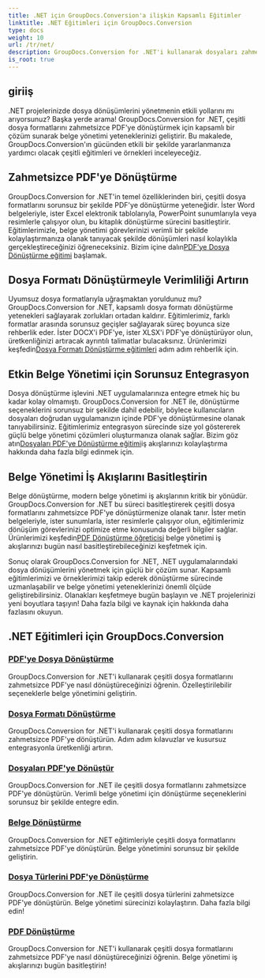```yaml
---
title: .NET için GroupDocs.Conversion'a ilişkin Kapsamlı Eğitimler
linktitle: .NET Eğitimleri için GroupDocs.Conversion
type: docs
weight: 10
url: /tr/net/
description: GroupDocs.Conversion for .NET'i kullanarak dosyaları zahmetsizce PDF'ye dönüştürün. Özelleştirilebilir seçeneklerle belge yönetimini kolaylaştırın. #GrupDocs.Dönüşüm
is_root: true
---
```


## giriiş

.NET projelerinizde dosya dönüşümlerini yönetmenin etkili yollarını mı arıyorsunuz? Başka yerde arama! GroupDocs.Conversion for .NET, çeşitli dosya formatlarını zahmetsizce PDF'ye dönüştürmek için kapsamlı bir çözüm sunarak belge yönetimi yeteneklerinizi geliştirir. Bu makalede, GroupDocs.Conversion'ın gücünden etkili bir şekilde yararlanmanıza yardımcı olacak çeşitli eğitimleri ve örnekleri inceleyeceğiz.

## Zahmetsizce PDF'ye Dönüştürme

 GroupDocs.Conversion for .NET'in temel özelliklerinden biri, çeşitli dosya formatlarını sorunsuz bir şekilde PDF'ye dönüştürme yeteneğidir. İster Word belgeleriyle, ister Excel elektronik tablolarıyla, PowerPoint sunumlarıyla veya resimlerle çalışıyor olun, bu kitaplık dönüştürme sürecini basitleştirir. Eğitimlerimizle, belge yönetimi görevlerinizi verimli bir şekilde kolaylaştırmanıza olanak tanıyacak şekilde dönüşümleri nasıl kolaylıkla gerçekleştireceğinizi öğreneceksiniz. Bizim içine dalın[PDF'ye Dosya Dönüştürme eğitimi](./file-conversion-to-pdf/) başlamak.

## Dosya Formatı Dönüştürmeyle Verimliliği Artırın

Uyumsuz dosya formatlarıyla uğraşmaktan yoruldunuz mu? GroupDocs.Conversion for .NET, kapsamlı dosya formatı dönüştürme yetenekleri sağlayarak zorlukları ortadan kaldırır. Eğitimlerimiz, farklı formatlar arasında sorunsuz geçişler sağlayarak süreç boyunca size rehberlik eder. İster DOCX'i PDF'ye, ister XLSX'i PDF'ye dönüştürüyor olun, üretkenliğinizi artıracak ayrıntılı talimatlar bulacaksınız. Ürünlerimizi keşfedin[Dosya Formatı Dönüştürme eğitimleri](./file-format-conversion-tutorials/) adım adım rehberlik için.

## Etkin Belge Yönetimi için Sorunsuz Entegrasyon

 Dosya dönüştürme işlevini .NET uygulamalarınıza entegre etmek hiç bu kadar kolay olmamıştı. GroupDocs.Conversion for .NET ile, dönüştürme seçeneklerini sorunsuz bir şekilde dahil edebilir, böylece kullanıcıların dosyaları doğrudan uygulamanızın içinde PDF'ye dönüştürmesine olanak tanıyabilirsiniz. Eğitimlerimiz entegrasyon sürecinde size yol göstererek güçlü belge yönetimi çözümleri oluşturmanıza olanak sağlar. Bizim göz atın[Dosyaları PDF'ye Dönüştürme eğitimi](./convert-files-to-pdf/)iş akışlarınızı kolaylaştırma hakkında daha fazla bilgi edinmek için.

## Belge Yönetimi İş Akışlarını Basitleştirin

 Belge dönüştürme, modern belge yönetimi iş akışlarının kritik bir yönüdür. GroupDocs.Conversion for .NET bu süreci basitleştirerek çeşitli dosya formatlarını zahmetsizce PDF'ye dönüştürmenize olanak tanır. İster metin belgeleriyle, ister sunumlarla, ister resimlerle çalışıyor olun, eğitimlerimiz dönüşüm görevlerinizi optimize etme konusunda değerli bilgiler sağlar. Ürünlerimizi keşfedin[PDF Dönüştürme öğreticisi](./pdf-conversion/) belge yönetimi iş akışlarınızı bugün nasıl basitleştirebileceğinizi keşfetmek için.

Sonuç olarak GroupDocs.Conversion for .NET, .NET uygulamalarındaki dosya dönüşümlerini yönetmek için güçlü bir çözüm sunar. Kapsamlı eğitimlerimizi ve örneklerimizi takip ederek dönüştürme sürecinde uzmanlaşabilir ve belge yönetimi yeteneklerinizi önemli ölçüde geliştirebilirsiniz. Olanakları keşfetmeye bugün başlayın ve .NET projelerinizi yeni boyutlara taşıyın! Daha fazla bilgi ve kaynak için hakkında daha fazlasını okuyun.
## .NET Eğitimleri için GroupDocs.Conversion
### [PDF'ye Dosya Dönüştürme](./file-conversion-to-pdf/)
GroupDocs.Conversion for .NET'i kullanarak çeşitli dosya formatlarını zahmetsizce PDF'ye nasıl dönüştüreceğinizi öğrenin. Özelleştirilebilir seçeneklerle belge yönetimini geliştirin.
### [Dosya Formatı Dönüştürme](./file-format-conversion-tutorials/)
GroupDocs.Conversion for .NET'i kullanarak çeşitli dosya formatlarını zahmetsizce PDF'ye dönüştürün. Adım adım kılavuzlar ve kusursuz entegrasyonla üretkenliği artırın.
### [Dosyaları PDF'ye Dönüştür](./convert-files-to-pdf/)
GroupDocs.Conversion for .NET ile çeşitli dosya formatlarını zahmetsizce PDF'ye dönüştürün. Verimli belge yönetimi için dönüştürme seçeneklerini sorunsuz bir şekilde entegre edin.
### [Belge Dönüştürme](./document-conversion/)
GroupDocs.Conversion for .NET eğitimleriyle çeşitli dosya formatlarını zahmetsizce PDF'ye dönüştürün. Belge yönetimini sorunsuz bir şekilde geliştirin.
### [Dosya Türlerini PDF'ye Dönüştürme](./converting-file-types-to-pdf/)
GroupDocs.Conversion for .NET ile çeşitli dosya türlerini zahmetsizce PDF'ye dönüştürün. Belge yönetimi sürecinizi kolaylaştırın. Daha fazla bilgi edin!
### [PDF Dönüştürme](./pdf-conversion/)
GroupDocs.Conversion for .NET'i kullanarak çeşitli dosya formatlarını zahmetsizce PDF'ye nasıl dönüştüreceğinizi öğrenin. Belge yönetimi iş akışlarınızı bugün basitleştirin!
